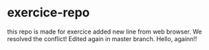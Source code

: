 # exercice-repo
this repo is made for exercice
added new line from web browser.
We resolved the conflict!
Edited again in master branch.
Hello, againn!!


